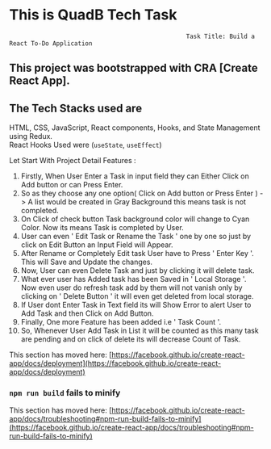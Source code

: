 
# This is QuadB Tech Task 

                                                     Task Title: Build a React To-Do Application


## This project was bootstrapped with CRA [Create React App].

The Tech Stacks used are
---------------------------------------------------------
HTML, CSS, JavaScript, React components, Hooks, and State Management using Redux.                    
    React Hooks Used were (`useState`, `useEffect`)

Let Start With Project Detail Features :

1) Firstly, When User Enter a Task in input field they can Either Click on Add button or can Press Enter.
2) So as they choose any one option( Click on Add button or Press Enter ) -> A list would be created in Gray Background this means task is not completed.
3) On Click of check button Task background color will change to Cyan Color. Now its means Task is completed by User.
4) User can even ' Edit Task or Rename the Task '  one by one so just by click on Edit Button an Input Field will Appear.
5) After Rename or Completely Edit task User have to Press ' Enter Key '. This will Save and Update the changes.
6) Now, User can even Delete Task and just by clicking it will delete task.
7) What ever user has Added task has been Saved in ' Local Storage '. Now even user do refresh task add by them will not vanish only by clicking on ' Delete Button '
    it will even get deleted from local storage.
8) If User dont Enter Task in Text field its will Show Error to alert User to Add Task and then Click on Add Button.
9) Finally, One more Feature has been added i.e ' Task Count '.
10) So, Whenever User Add Task in List it will be counted as this many task are pending and on click of delete its will decrease Count of Task.






This section has moved here: [https://facebook.github.io/create-react-app/docs/deployment](https://facebook.github.io/create-react-app/docs/deployment)

### `npm run build` fails to minify

This section has moved here: [https://facebook.github.io/create-react-app/docs/troubleshooting#npm-run-build-fails-to-minify](https://facebook.github.io/create-react-app/docs/troubleshooting#npm-run-build-fails-to-minify)
